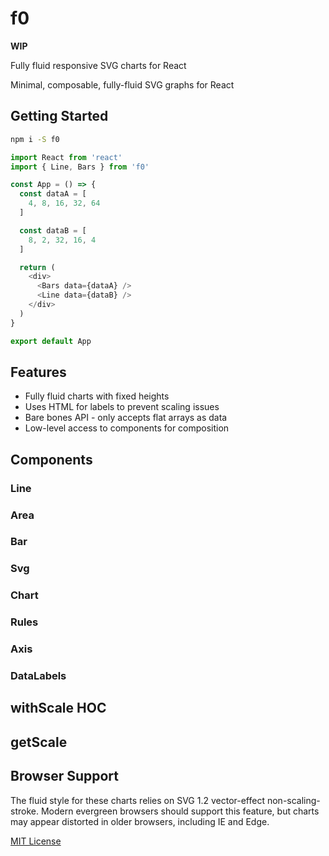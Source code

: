 
# f0

**WIP**

Fully fluid responsive SVG charts for React

Minimal, composable, fully-fluid SVG graphs for React

## Getting Started

```sh
npm i -S f0
```

```js
import React from 'react'
import { Line, Bars } from 'f0'

const App = () => {
  const dataA = [
    4, 8, 16, 32, 64
  ]

  const dataB = [
    8, 2, 32, 16, 4
  ]

  return (
    <div>
      <Bars data={dataA} />
      <Line data={dataB} />
    </div>
  )
}

export default App
```

## Features

- Fully fluid charts with fixed heights
- Uses HTML for labels to prevent scaling issues
- Bare bones API - only accepts flat arrays as data
- Low-level access to components for composition

## Components

### Line
### Area
### Bar

### Svg
### Chart

### Rules
### Axis
### DataLabels

## withScale HOC
## getScale

## Browser Support

The fluid style for these charts relies on SVG 1.2 vector-effect non-scaling-stroke.
Modern evergreen browsers should support this feature, but charts may appear distorted in older browsers, including IE and Edge.


[MIT License](/LICENSE.md)

